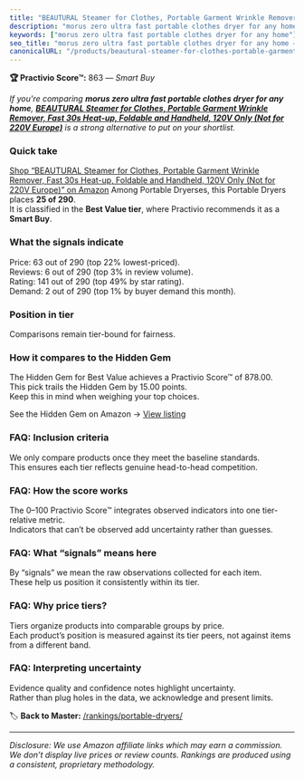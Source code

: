 ```yaml
---
title: "BEAUTURAL Steamer for Clothes, Portable Garment Wrinkle Remover, Fast 30s Heat-up, Foldable and Handheld, 120V Only (Not for 220V Europe)"
description: "morus zero ultra fast portable clothes dryer for any home: Data-driven within Best Value ranking using the Practivio Score™. Positioned by quality, value, dema…"
keywords: ["morus zero ultra fast portable clothes dryer for any home"]
seo_title: "morus zero ultra fast portable clothes dryer for any home — Smart Buy Best Value (2025)"
canonicalURL: "/products/beautural-steamer-for-clothes-portable-garment-wrinkle-remover-fast-30s-heat-up-foldable-and-handheld-120v-only-not-for-220v-europe-B08P456NHG/"
---
```


**🏆 Practivio Score™:** 863 — _Smart Buy_


*If you're comparing **morus zero ultra fast portable clothes dryer for any home**, **[BEAUTURAL Steamer for Clothes, Portable Garment Wrinkle Remover, Fast 30s Heat-up, Foldable and Handheld, 120V Only (Not for 220V Europe)](https://www.amazon.com/dp/B08P456NHG?tag=practivio-20)** is a strong alternative to put on your shortlist.*
### Quick take
[Shop “BEAUTURAL Steamer for Clothes, Portable Garment Wrinkle Remover, Fast 30s Heat-up, Foldable and Handheld, 120V Only (Not for 220V Europe)” on Amazon](https://www.amazon.com/dp/B08P456NHG?tag=practivio-20)
Among Portable Dryerses, this Portable Dryers places **25 of 290**.  
It is classified in the **Best Value tier**, where Practivio recommends it as a **Smart Buy**.

### What the signals indicate
Price: 63 out of 290 (top 22% lowest-priced).  
Reviews: 6 out of 290 (top 3% in review volume).  
Rating: 141 out of 290 (top 49% by star rating).  
Demand: 2 out of 290 (top 1% by buyer demand this month).

### Position in tier
Comparisons remain tier-bound for fairness.

### How it compares to the Hidden Gem
The Hidden Gem for Best Value achieves a Practivio Score™ of 878.00.  
This pick trails the Hidden Gem by 15.00 points.  
Keep this in mind when weighing your top choices.  

See the Hidden Gem on Amazon → [View listing](https://www.amazon.com/dp/B08PVYFDCK?tag=practivio-20)

### FAQ: Inclusion criteria
We only compare products once they meet the baseline standards.  
This ensures each tier reflects genuine head-to-head competition.

### FAQ: How the score works
The 0–100 Practivio Score™ integrates observed indicators into one tier-relative metric.  
Indicators that can’t be observed add uncertainty rather than guesses.

### FAQ: What “signals” means here
By “signals” we mean the raw observations collected for each item.  
These help us position it consistently within its tier.

### FAQ: Why price tiers?
Tiers organize products into comparable groups by price.  
Each product’s position is measured against its tier peers, not against items from a different band.

### FAQ: Interpreting uncertainty
Evidence quality and confidence notes highlight uncertainty.  
Rather than plug holes in the data, we acknowledge and present limits.


🏷️ **Back to Master:** [/rankings/portable-dryers/](/rankings/portable-dryers/)

---
_Disclosure: We use Amazon affiliate links which may earn a commission. We don’t display live prices or review counts. Rankings are produced using a consistent, proprietary methodology._

